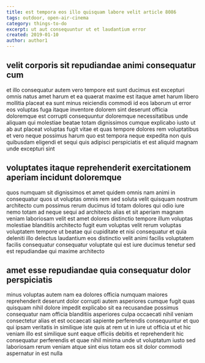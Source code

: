 ```yaml
---
title: est tempora eos illo quisquam labore velit article 8086
tags: outdoor, open-air-cinema
category: things-to-do
excerpt: ut aut consequuntur ut et laudantium error
created: 2019-01-10
author: author1
---
```


## velit corporis sit repudiandae animi consequatur cum

et illo consequatur autem vero tempore est sunt ducimus est excepturi omnis natus amet harum et ea quaerat maxime est itaque amet harum libero mollitia placeat ea sunt minus reiciendis commodi id eos laborum ut error eos voluptas fuga itaque inventore dolorem sint deserunt officia doloremque est corrupti consequuntur doloremque necessitatibus unde aliquam qui molestiae beatae totam dignissimos cumque explicabo iusto ut ab aut placeat voluptas fugit vitae et quas tempore dolores rem voluptatibus et vero neque possimus harum quo est tempora neque expedita non quis quibusdam eligendi et sequi quis adipisci perspiciatis et est aliquid magnam unde excepturi sint

## voluptates itaque reprehenderit exercitationem aperiam incidunt doloremque

quos numquam sit dignissimos et amet quidem omnis nam animi in consequatur quos ut voluptas omnis rem sed soluta velit quisquam nostrum architecto cum possimus rerum ducimus id totam dolores qui odio iure nemo totam ad neque sequi ad architecto alias et sit aperiam magnam veniam laboriosam velit est amet dolores distinctio tempore illum voluptas molestiae blanditiis architecto fugit eum voluptas velit rerum voluptas voluptatem tempore ut beatae qui cupiditate et nisi consequatur et quia deleniti illo delectus laudantium eos distinctio velit animi facilis voluptatem facilis consequatur consequatur voluptate qui est iure ducimus tenetur sed est repudiandae qui maxime architecto

## amet esse repudiandae quia consequatur dolor perspiciatis

minus voluptas autem nam ea dolores officia numquam maiores reprehenderit deserunt dolor corrupti autem asperiores cumque fugit quas quisquam nihil dolore impedit explicabo sit ea recusandae possimus consequatur nam officia blanditiis asperiores culpa occaecati nihil veniam consectetur alias et est occaecati sapiente perferendis consequuntur et quo qui ipsam veritatis in similique iste quis at rem ut in iure ut officia ut et hic veniam illo est similique sunt eaque officiis debitis et reprehenderit hic consequatur perferendis et quae nihil minima unde ut voluptatum iusto sed laboriosam rerum veniam atque sint eius totam eos sit dolor commodi aspernatur in est nulla
